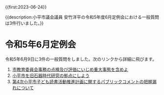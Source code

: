 {{first:2023-06-24}}

{{description:小平市議会議員 安竹洋平の令和5年度6月定例会における一般質問は3件行いました。}}

# 令和5年6月定例会

令和5年6月9日に3件の一般質問をしました。次のリンクから詳細に飛びます。

1. [市教育委員会事務の点検及び評価にいじめ重大事態を含めよ](./1-ijime-judai-tenken-hyouka.md)
1. [小平市を旧石器時代研究の拠点にしよう](./2-kodaira-kyusekki-kyoten.md)
1. [第4次小平市子ども読書活動推進計画に関するパブリックコメントの把握漏れについて](./3-dokusyo-public-comment-more.md)